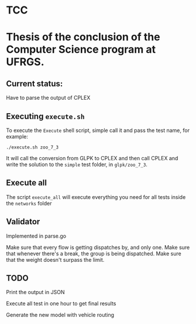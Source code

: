 # TCC

# Thesis of the conclusion of the Computer Science program at UFRGS.

## Current status:

Have to parse the output of CPLEX

## Executing `execute.sh`

To execute the `Execute` shell script, simple call it and pass the test name, for example:

`./execute.sh zoo_7_3`

It will call the conversion from GLPK to CPLEX and then call CPLEX and write the solution to the `simple` test folder, in `glpk/zoo_7_3`.

## Execute all

The script `execute_all` will execute everything you need for all tests inside the `networks` folder


## Validator

Implemented in parse.go

Make sure that every flow is getting dispatches by, and only one.
Make sure that whenever there's a break, the group is being dispatched.
Make sure that the weight doesn't surpass the limit.

## TODO
Print the output in JSON

Execute all test in one hour to get final results

Generate the new model with vehicle routing